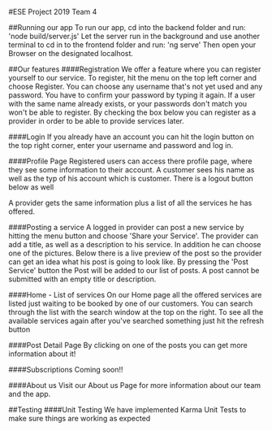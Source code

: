 #ESE Project 2019 Team 4

##Running our app
To run our app, cd into the backend folder and run: 'node build/server.js'
Let the server run in the background and use another terminal to cd in to the frontend  folder
and run: 'ng serve'
Then open your Browser on the designated localhost.

##Our features
####Registration
We offer a feature where you can register yourself to our service.
To register, hit the menu on the top left corner and choose Register.
You can choose any username that's not yet used and any password. You have
to confirm your password by typing it again.
If a user with the same name already exists, or your passwords don't match
you won't be able to register.
By checking the box below you can register as a provider in order
to be able to provide services later.

####Login
If you already have an account you can hit the login button on the top
right corner, enter your username and password and log in.

####Profile Page
Registered users can access there profile page, where they see some
information to their account.
A customer sees his name as well as the typ of his account which is customer.
There is a logout button below as well

A provider gets the same information plus a list of all the services
he has offered.

####Posting a service
A logged in provider can post a new service by hitting the menu button
and choose 'Share your Service'.
The provider can add a title, as well as a description to his service.
In addition he can choose one of the pictures.
Below there is a live preview of the post so the provider can
get an idea what his post is going to look like.
By pressing the 'Post Service' button the Post will be added
to our list of posts. A post cannot be submitted with an empty
title or description.

####Home - List of services
On our Home page all the offered services are listed just waiting to be booked
by one of our customers. You can search through the list with the 
search window at the top on the right. To see all the available
services again after you've searched something just hit the refresh button

####Post Detail Page
By clicking on one of the posts you can get more information about it!

####Subscriptions
Coming soon!!

####About us
Visit our About us Page for more information about our team and the
app.

##Testing
####Unit Testing
We have implemented Karma Unit Tests to make sure things are
working as expected
